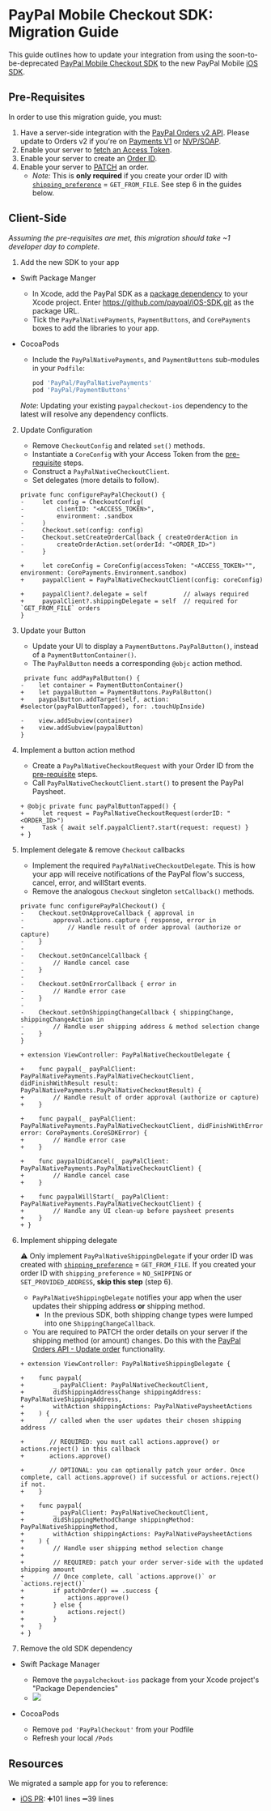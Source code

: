 # PayPal Mobile Checkout SDK: Migration Guide

This guide outlines how to update your integration from using the soon-to-be-deprecated [PayPal Mobile Checkout SDK](https://developer.paypal.com/limited-release/paypal-mobile-checkout/) to the new PayPal Mobile [iOS SDK](https://github.com/paypal/iOS-SDK).

## Pre-Requisites
In order to use this migration guide, you must:

1. Have a server-side integration with the [PayPal Orders v2 API](https://developer.paypal.com/docs/api/orders/v2/). Please update to Orders v2 if you're on [Payments V1](https://developer.paypal.com/docs/api/payments/v1/) or [NVP/SOAP](https://developer.paypal.com/api/nvp-soap/).
1. Enable your server to [fetch an Access Token](https://developer.paypal.com/reference/get-an-access-token/).
1. Enable your server to create an [Order ID](https://developer.paypal.com/docs/api/orders/v2/).
1. Enable your server to [PATCH](https://developer.paypal.com/docs/api/orders/v2/#orders_patch) an order.
    * _Note:_ This is **only required** if you create your order ID with [`shipping_preference`](https://developer.paypal.com/docs/api/orders/v2/#definition-order_application_context) = `GET_FROM_FILE`. See step 6 in the guides below.

## Client-Side

*Assuming the pre-requisites are met, this migration should take ~1 developer day to complete.*

1. Add the new SDK to your app
  * Swift Package Manger
      * In Xcode, add the PayPal SDK as a [package dependency](https://developer.apple.com/documentation/swift_packages/adding_package_dependencies_to_your_app) to your Xcode project. Enter https://github.com/paypal/iOS-SDK.git as the package URL. 
      * Tick the `PayPalNativePayments`, `PaymentButtons`, and `CorePayments` boxes to add the libraries to your app.

  * CocoaPods
      * Include the `PayPalNativePayments`, and `PaymentButtons` sub-modules in your `Podfile`:
        ```ruby
        pod 'PayPal/PayPalNativePayments'
        pod 'PayPal/PaymentButtons'
        ```

    *Note*: Updating your existing `paypalcheckout-ios` dependency to the latest will resolve any dependency conflicts.
    
2. Update Configuration

    * Remove `CheckoutConfig` and related `set()` methods.
    * Instantiate a `CoreConfig` with your Access Token from the [pre-requisite](#pre-requisites) steps.
    * Construct a `PayPalNativeCheckoutClient`.
    * Set delegates (more details to follow).
    
    ```diff=
    private func configurePayPalCheckout() {
    -     let config = CheckoutConfig(
    -         clientID: "<ACCESS_TOKEN>",
    -         environment: .sandbox
    -     )
    -     Checkout.set(config: config)     
    -     Checkout.setCreateOrderCallback { createOrderAction in
    -         createOrderAction.set(orderId: "<ORDER_ID>")
    -     }

    +     let coreConfig = CoreConfig(accessToken: "<ACCESS_TOKEN>"", environment: CorePayments.Environment.sandbox)
    +     paypalClient = PayPalNativeCheckoutClient(config: coreConfig)
    
    +     paypalClient?.delegate = self          // always required
    +     paypalClient?.shippingDelegate = self  // required for `GET_FROM_FILE` orders
    }
    ```

3. Update your Button

    * Update your UI to display a `PaymentButtons.PayPalButton()`, instead of a `PaymentButtonContainer()`.
    * The `PayPalButton` needs a corresponding `@objc` action method.

    ```diff=
     private func addPayPalButton() {
    -    let container = PaymentButtonContainer()
    +    let paypalButton = PaymentButtons.PayPalButton()
    +    paypalButton.addTarget(self, action: #selector(payPalButtonTapped), for: .touchUpInside)

    -    view.addSubview(container)
    +    view.addSubview(paypalButton)
    }
    ```

4. Implement a button action method

    * Create a `PayPalNativeCheckoutRequest` with your Order ID from the [pre-requisite](#pre-requisites) steps.
    * Call `PayPalNativeCheckoutClient.start()` to present the PayPal Paysheet.

    ```diff=
    + @objc private func payPalButtonTapped() {
    +     let request = PayPalNativeCheckoutRequest(orderID: "<ORDER_ID>")
    +     Task { await self.paypalClient?.start(request: request) }
    + }
    ```

5. Implement delegate & remove `Checkout` callbacks

    * Implement the required `PayPalNativeCheckoutDelegate`. This is how your app will receive notifications of the PayPal flow's success, cancel, error, and willStart events.
    * Remove the analogous `Checkout` singleton `setCallback()` methods.

    ```diff=
    private func configurePayPalCheckout() {
    -    Checkout.setOnApproveCallback { approval in
    -        approval.actions.capture { response, error in
    -            // Handle result of order approval (authorize or capture)
    -    }
    -
    -    Checkout.setOnCancelCallback {
    -        // Handle cancel case
    -    }
    -
    -    Checkout.setOnErrorCallback { error in
    -        // Handle error case
    -    }
    -
    -    Checkout.setOnShippingChangeCallback { shippingChange, shippingChangeAction in
    -        // Handle user shipping address & method selection change
    -    }
    }

    + extension ViewController: PayPalNativeCheckoutDelegate {

    +    func paypal(_ payPalClient: PayPalNativePayments.PayPalNativeCheckoutClient, didFinishWithResult result: PayPalNativePayments.PayPalNativeCheckoutResult) {
    +        // Handle result of order approval (authorize or capture)
    +    }

    +    func paypal(_ payPalClient: PayPalNativePayments.PayPalNativeCheckoutClient, didFinishWithError error: CorePayments.CoreSDKError) {
    +        // Handle error case
    +    }

    +    func paypalDidCancel(_ payPalClient: PayPalNativePayments.PayPalNativeCheckoutClient) {
    +        // Handle cancel case
    +    }

    +    func paypalWillStart(_ payPalClient: PayPalNativePayments.PayPalNativeCheckoutClient) {
    +        // Handle any UI clean-up before paysheet presents
    +    }
    + }
    ```
    
6. Implement shipping delegate

    :warning: Only implement `PayPalNativeShippingDelegate` if your order ID was created with [`shipping_preference`](https://developer.paypal.com/docs/api/orders/v2/#definition-experience_context_base) = `GET_FROM_FILE`. If you created your order ID with `shipping_preference` = `NO_SHIPPING` or `SET_PROVIDED_ADDRESS`, **skip this step** (step 6).


    * `PayPalNativeShippingDelegate` notifies your app when the user updates their shipping address **or** shipping method. 
        * In the previous SDK, both shipping change types were lumped into one `ShippingChangeCallback`.
    * You are required to PATCH the order details on your server if the shipping method (or amount) changes. Do this with the [PayPal Orders API - Update order](https://developer.paypal.com/docs/api/orders/v2/#orders_patch) functionality.

    ```diff=
    + extension ViewController: PayPalNativeShippingDelegate {

    +    func paypal(
    +        _ payPalClient: PayPalNativeCheckoutClient,
    +        didShippingAddressChange shippingAddress: PayPalNativeShippingAddress,
    +        withAction shippingActions: PayPalNativePaysheetActions
    +    ) {
    +       // called when the user updates their chosen shipping address
    
    +       // REQUIRED: you must call actions.approve() or actions.reject() in this callback
    +       actions.approve()
    
    +       // OPTIONAL: you can optionally patch your order. Once complete, call actions.approve() if successful or actions.reject() if not.
    +    }
    
    +    func paypal(
    +        _ payPalClient: PayPalNativeCheckoutClient,
    +        didShippingMethodChange shippingMethod: PayPalNativeShippingMethod,
    +        withAction shippingActions: PayPalNativePaysheetActions
    +    ) {
    +        // Handle user shipping method selection change
    +
    +        // REQUIRED: patch your order server-side with the updated shipping amount
    +        // Once complete, call `actions.approve()` or `actions.reject()` 
    +        if patchOrder() == .success {
    +            actions.approve()
    +        } else {
    +            actions.reject()
    +        }
    +    }
    + }
    ```

7. Remove the old SDK dependency

* Swift Package Manager
    * Remove the `paypalcheckout-ios` package from your Xcode project's "Package Dependencies"
    * ![](https://iili.io/HO1okCB.png)

* CocoaPods
    * Remove `pod 'PayPalCheckout'` from your Podfile
    * Refresh your local `/Pods`
 
## Resources

We migrated a sample app for you to reference:

* [iOS PR](https://github.com/scannillo/paypal-xo-sample/pull/1): ➕101 lines ➖39 lines